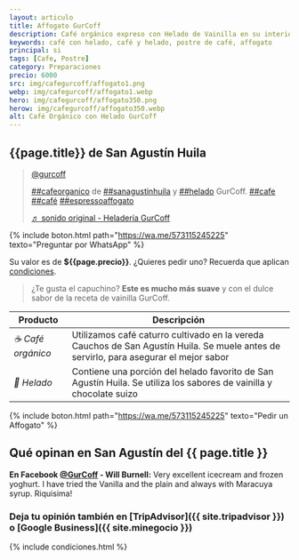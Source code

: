 ```yaml
---
layout: articulo
title: Affogato GurCoff
description: Café orgánico expreso con Helado de Vainilla en su interior.
keywords: café con helado, café y helado, postre de café, affogato
principal: si
tags: [Cafe, Postre]
category: Preparaciones
precio: 6000
src: img/cafegurcoff/affogato1.png
webp: img/cafegurcoff/affogato1.webp
hero: img/cafegurcoff/affogato350.png
herow: img/cafegurcoff/affogato350.webp
alt: Café Orgánico con Helado GurCoff
---
```

## {{page.title}} de San Agustín Huila
<blockquote class="tiktok-embed" cite="https://www.tiktok.com/@gurcoff/video/6822386363866844422" data-video-id="6822386363866844422" style="max-width: 605px;min-width: 325px;" > <section> <a target="_blank" title="@gurcoff" href="https://www.tiktok.com/@gurcoff">@gurcoff</a> <p><a title="cafeorganico" target="_blank" href="https://www.tiktok.com/tag/cafeorganico">##cafeorganico</a> de <a title="sanagustinhuila" target="_blank" href="https://www.tiktok.com/tag/sanagustinhuila">##sanagustinhuila</a> y <a title="helado" target="_blank" href="https://www.tiktok.com/tag/helado">##helado</a> GurCoff. <a title="cafe" target="_blank" href="https://www.tiktok.com/tag/cafe">##cafe</a> <a title="café" target="_blank" href="https://www.tiktok.com/tag/café">##café</a> <a title="espressoaffogato" target="_blank" href="https://www.tiktok.com/tag/espressoaffogato">##espressoaffogato</a></p> <a target="_blank" title="♬ sonido original - Heladería GurCoff" href="https://www.tiktok.com/music/sonido-original-6822386330157648645">♬ sonido original - Heladería GurCoff</a> </section> </blockquote> <script async src="https://www.tiktok.com/embed.js"></script>

{% include boton.html path="https://wa.me/573115245225" texto="Preguntar por WhatsApp" %}

Su valor es de **${{page.precio}}**. ¿Quieres pedir uno? Recuerda que aplican [condiciones]({{site.baseurl}}#condiciones).

>¿Te gusta el capuchino? **Este es mucho más suave** y con el dulce sabor de la receta de vainilla GurCoff.

| Producto | Descripción |
| ----------- | ------ |
| *☕ Café orgánico* | Utilizamos café caturro cultivado en la vereda Cauchos de San Agustín Huila. Se muele antes de servirlo, para asegurar el mejor sabor |
| *🍦 Helado* | Contiene una porción del helado favorito de San Agustín Huila. Se utiliza los sabores de vainilla y chocolate suizo |

{% include boton.html path="https://wa.me/573115245225" texto="Pedir un Affogato" %}

## Qué opinan en San Agustín del {{ page.title }}

**En Facebook [@GurCoff]({{site.facebook}}) - Will Burnell:** Very excellent icecream and frozen yoghurt. I have tried the Vanilla and the plain and always with Maracuya syrup. Riquisima!

### Deja tu opinión también en [TripAdvisor]({{ site.tripadvisor }}) o [Google Business]({{ site.minegocio }})

{% include condiciones.html %}

